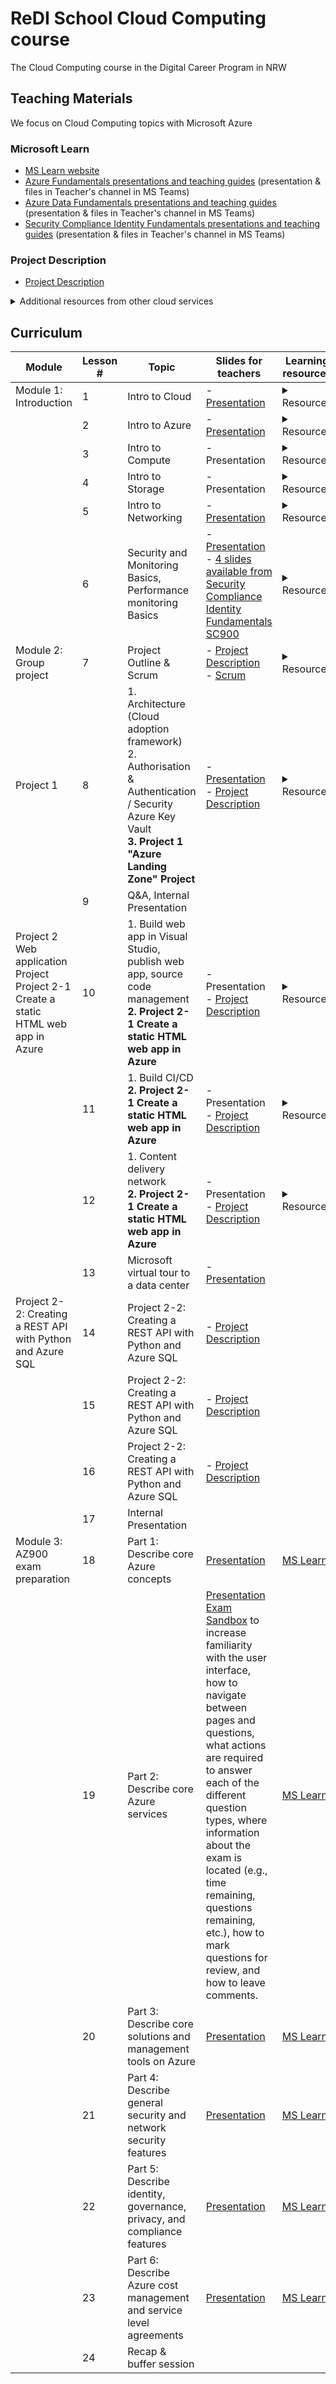# ReDI School Cloud Computing course
The Cloud Computing course in the Digital Career Program in NRW

## Teaching Materials
We focus on Cloud Computing topics with Microsoft Azure
### Microsoft Learn
- [MS Learn website](https://docs.microsoft.com/en-us/learn/browse/?products=azure)
- [Azure Fundamentals presentations and teaching guides](https://redischool1.sharepoint.com/:f:/r/sites/CloudComputing-Teachers/Freigegebene%20Dokumente/Teachers/Teaching_Materials/2022_Spring/Microsoft_Azure_Fundamentals_AZ900?csf=1&web=1&e=LwomDk) (presentation & files in Teacher's channel in MS Teams)
- [Azure Data Fundamentals presentations and teaching guides](https://redischool1.sharepoint.com/:f:/r/sites/CloudComputing-Teachers/Freigegebene%20Dokumente/Teachers/Teaching_Materials/2022_Spring/Microsoft_Azure_Data%20Fundamentals_DP900?csf=1&web=1&e=8mnJWD) (presentation & files in Teacher's channel in MS Teams)
- [Security Compliance Identity Fundamentals presentations and teaching guides](https://redischool1.sharepoint.com/:f:/r/sites/CloudComputing-Teachers/Freigegebene%20Dokumente/Teachers/Teaching_Materials/2022_Spring/Microsoft_Security_Compliance_Identity_Fundamentals_SC900?csf=1&web=1&e=vrdn50) (presentation & files in Teacher's channel in MS Teams)

### Project Description
- [Project Description](https://docs.google.com/document/d/16Lz88wbmPacpxv9l1xffkhHCcUP2DaanDdo_KQ27qAk/edit?usp=sharing)

<details> <summary>Additional resources from other cloud services</summary>
<p>AWS Training (Amazon account needed to access materials)</br>
- [AWS Training website](https://www.aws.training/)</br>
- [AWS Cloud Practitioner Essentials website](https://www.aws.training/Details/eLearning?id=60697)</p>
<p>Google Workspace Learning Center</br>
- [Google Workspace Learning Center website](https://support.google.com/a/users/?hl=en#topic=)</p>
<p>Cisco</br>
- [Introduction to Cybersecurity presentations and teaching guides](https://redischool1.sharepoint.com/:f:/r/sites/CloudComputing-Teachers/Freigegebene%20Dokumente/Teachers/Teaching_Materials/2022_Spring/Cisco_Introduction%20to%20Cybersecurity?csf=1&web=1&e=gQwd3b) (presentation & files in Teacher's channel in MS Teams)</br>
- [Cisco Cybersecurity Essentials presentations and teaching guides](https://redischool1.sharepoint.com/:f:/r/sites/CloudComputing-Teachers/Freigegebene%20Dokumente/Teachers/Teaching_Materials/2022_Spring/Cisco_Cybersecurity_Essentials?csf=1&web=1&e=MWmQov) (presentation & files in Teacher's channel in MS Teams)</p></details>

## Curriculum
| Module | Lesson # | Topic | Slides for teachers | Learning resources |
| --- | --- | --- | --- | --- |
| Module 1: Introduction| 1 | Intro to Cloud | - [Presentation](https://redischool1.sharepoint.com/:p:/r/sites/CloudComputing-Teachers/Freigegebene%20Dokumente/Teachers/Teaching_Materials/2022_Spring/Microsoft_Azure_Fundamentals_AZ900/AZ-900T00A-ENU-PowerPoint_FSI/AZ-900T00%20Microsoft%20Azure%20Fundamentals-00_FINAL.pptx?d=wcef5c04e0e9543019887291c5229ed3a&csf=1&web=1&e=hAlgb0) | <details><summary>Resources</summary> <p> [Azure Fundamentals part 1: Describe core Azure concepts](https://docs.microsoft.com/en-us/learn/paths/az-900-describe-cloud-concepts/) (MS Learn, no sign-up needed) </br>[AWS FUNDAMENTALS Overview](https://aws.amazon.com/getting-started/fundamentals-overview/?e=gs2020&p=gsrc) (web page, no sign-up needed)</br> [Welcome to Google Workspace](https://support.google.com/a/users/answer/9389764?hl=en&ref_topic=9917952) (Google Workspace Learning Center, no sign-up needed) </p></details> | 
| | 2 | Intro to Azure | - [Presentation](https://redischool1.sharepoint.com/:p:/r/sites/CloudComputing-Teachers/Freigegebene%20Dokumente/Teachers/Teaching_Materials/2022_Spring/Microsoft_Azure_Fundamentals_AZ900/AZ-900T00A-ENU-PowerPoint_FSI/AZ-900T00%20Microsoft%20Azure%20Fundamentals-01%20(cloud%20concepts)_FINAL.pptx?d=w59c5540e730443b0a29bbccd0058d258&csf=1&web=1&e=GCQbxS) | <details><summary>Resources</summary> <p>[Azure Fundamentals part 2: Describe core Azure services](https://docs.microsoft.com/en-us/learn/paths/az-900-describe-core-azure-services/) (MS Learn, no sign-up needed) </br>[Sign up Azure with your ReDI accout](https://azure.microsoft.com/en-us/free/)</p></details> |
| | 3 | Intro to Compute | - Presentation | <details><summary>Resources</summary> <p> [Overview of Azure compute services](https://docs.microsoft.com/en-us/learn/modules/azure-compute-fundamentals/overview) (MS Learn, no sign-up needed) </br>[AWS: Module 2: Compute in Cloud](https://www.aws.training/Details/eLearning?id=60697) (eLearning, **sign up necessary to show contents**) </br>[Google: Compute Engine](https://cloud.google.com/compute) (website, no sign-up needed)</p></details> |
| | 4 | Intro to Storage | - Presentation | <details><summary>Resources</summary> <p> [Explore Azure Storage services](https://docs.microsoft.com/en-us/learn/modules/azure-storage-fundamentals/) (MS Learn, no sign-up needed) </br>[AWS: Module 5: Storage and Databases](https://www.aws.training/Details/eLearning?id=60697) (eLearning, **sign up necessary to show contents**) </br>[Google:File storage, collaboration & docs](https://support.google.com/a/users/answer/10005650?visit_id=637626467996669028-4241468714&hl=en&rd=1) (Google Workspace Learning Center, no sign-up needed)</p></details>
| | 5 | Intro to Networking | - [Presentation](https://redischool1.sharepoint.com/:b:/r/sites/CloudComputing-Teachers/Freigegebene%20Dokumente/Teachers/Teaching_Materials/2022_Spring/NetworkBasiscs_ReDI.pdf?csf=1&web=1&e=p9fl2x) | <details><summary>Resources</summary> <p>[Explore Azure networking services](https://docs.microsoft.com/en-us/learn/modules/azure-networking-fundamentals/) (MS Learn, no sign-up needed) </br>[AWS: Module 4: Networking](https://www.aws.training/Details/eLearning?id=60697) (eLearning, **sign up necessary to show contents**) </br>[Google: Set up networks for managed devices](https://support.google.com/a/topic/9741748?hl=en&ref_topic=24642) (Google Workspace Learning Center, no sign-up needed)</p></details> |
| | 6 | Security and Monitoring Basics, Performance monitoring Basics | - [Presentation](https://redischool1.sharepoint.com/:b:/r/sites/CloudComputing-Teachers/Freigegebene%20Dokumente/Teachers/Teaching_Materials/2022_Spring/Security%20%26%20Monitoring%20Basics.pdf?csf=1&web=1&e=Vnr74k)</br> - [4 slides available from Security Compliance Identity Fundamentals SC900](https://redischool1.sharepoint.com/:f:/r/sites/CloudComputing-Teachers/Freigegebene%20Dokumente/Teachers/Teaching_Materials/2022_Spring/Microsoft_Security_Compliance_Identity_Fundamentals_SC900/SC-900T00A-ENU-PowerPoint_FSI?csf=1&web=1&e=32XUZ1) | <details><summary>Resources</summary> <p> [Azure: Security related modules on MS Learn](https://docs.microsoft.com/en-us/learn/browse/?terms=security) </br>[Choose the best monitoring service for visibility, insight, and outage mitigation](https://docs.microsoft.com/en-us/learn/modules/monitoring-fundamentals/) (MS Learn, no sign-up needed) </br>[Monitor the usage, performance, and availability of resources with Azure Monitor](https://docs.microsoft.com/en-us/learn/paths/monitor-usage-performance-availability-resources-azure-monitor/) (MS Learn, no sign-up needed); [AWS: Module 6: Security](https://www.aws.training/Details/eLearning?id=60697) (eLearning, **sign up necessary to show contents**) </br>[Google: Security and data protection](https://support.google.com/a/topic/7556782?hl=en&ref_topic=10012113) (Google Workspace Learning Center, no sign-up needed)</p></details> |
| Module 2: Group project | 7 | Project Outline & Scrum | - [Project Description](https://docs.google.com/document/d/16Lz88wbmPacpxv9l1xffkhHCcUP2DaanDdo_KQ27qAk/edit?usp=sharing) </br> - [Scrum](https://redischool1.sharepoint.com/:b:/r/sites/CloudComputing-Teachers/Freigegebene%20Dokumente/Teachers/Teaching_Materials/2022_Spring/Scrum%20Framework%20Student%20Reference%20Material.pdf?csf=1&web=1&e=b8nEnc)|<details><summary>Resources</summary> <p>[Project Description](https://docs.google.com/document/d/16Lz88wbmPacpxv9l1xffkhHCcUP2DaanDdo_KQ27qAk/edit?usp=sharing)</br>[What is Scrum?](https://www.scrum.org/resources/what-is-scrum)</p></details> |
| Project 1 | 8 | 1. Architecture (Cloud adoption framework) </br> 2. Authorisation & Authentication / Security Azure Key Vault </br> **3. Project 1 "Azure Landing Zone" Project** | - [Presentation](https://redischool1.sharepoint.com/:b:/r/sites/CloudComputing-Teachers/Freigegebene%20Dokumente/Teachers/Teaching_Materials/2022_Spring/AZ-900identity,%20governance_FINAL.pdf?csf=1&web=1&e=t9QDd4) </br>- [Project Description](https://docs.google.com/document/d/16Lz88wbmPacpxv9l1xffkhHCcUP2DaanDdo_KQ27qAk/edit?usp=sharing) | <details><summary>Resources</summary> <p> - [Microsoft Cloud Adoption Framework for Azure](https://docs.microsoft.com/en-us/learn/modules/microsoft-cloud-adoption-framework-for-azure/) (MS Learn, no sign-up needed) </br> - [Authenticate users with Azure Static Web Apps](https://docs.microsoft.com/en-us/learn/modules/publish-static-web-app-authentication/) (MS Learn, no sign-up needed)</p></details>|
| | 9 | Q&A, Internal Presentation | | |
| Project 2 Web application Project </br>Project 2-1 Create a static HTML web app in Azure | 10 | 1. Build web app in Visual Studio, publish web app, source code management </br>**2. Project 2-1 Create a static HTML web app in Azure** |- Presentation </br>- [Project Description](https://docs.google.com/document/d/16Lz88wbmPacpxv9l1xffkhHCcUP2DaanDdo_KQ27qAk/edit?usp=sharing) | <details><summary>Resources</summary> <p> - [Use Git version-control tools in Visual Studio Code](https://docs.microsoft.com/en-us/learn/modules/use-git-from-vs-code/) (MS Learn, no sign-up needed) |
| | 11 | 1. Build CI/CD </br> **2. Project 2-1 Create a static HTML web app in Azure**| - Presentation </br>- [Project Description](https://docs.google.com/document/d/16Lz88wbmPacpxv9l1xffkhHCcUP2DaanDdo_KQ27qAk/edit?usp=sharing) | <details><summary>Resources</summary> <p> - [What is CD/CI](https://www.redhat.com/en/topics/devops/what-is-ci-cd) (MS Learn, no sign-up needed)</br> - [MS Learn modules realted to CD/CI for beginners](https://docs.microsoft.com/en-us/learn/browse/?terms=CI%20CD&levels=beginner) (MS Learn, no sign-up needed)</p></details>|
| | 12 | 1. Content delivery network </br> **2. Project 2-1 Create a static HTML web app in Azure**| - Presentation </br>- [Project Description](https://docs.google.com/document/d/16Lz88wbmPacpxv9l1xffkhHCcUP2DaanDdo_KQ27qAk/edit?usp=sharing) | <details><summary>Resources</summary> <p> - [Create a Content Delivery Network for your Website with Azure CDN and Blob Services](https://docs.microsoft.com/en-us/learn/modules/create-cdn-static-resources-blob-storage/) (MS Learn, no sign-up needed)</p></details>|
| | 13 | Microsoft virtual tour to a data center | - [Presentation](https://redischool1.sharepoint.com/:b:/r/sites/CloudComputing-Teachers/Freigegebene%20Dokumente/Teachers/Teaching_Materials/2022_Spring/Datacenter%20Experience%20H1-2022M%20-%20ReDI%20NRW%2016.11.21.PDF?csf=1&web=1&e=RpuzcI) | |
| Project 2-2: Creating a REST API with Python and Azure SQL | 14 | Project 2-2: Creating a REST API with Python and Azure SQL | - [Project Description](https://docs.google.com/document/d/16Lz88wbmPacpxv9l1xffkhHCcUP2DaanDdo_KQ27qAk/edit?usp=sharing) | |
| | 15 | Project 2-2: Creating a REST API with Python and Azure SQL | - [Project Description](https://docs.google.com/document/d/16Lz88wbmPacpxv9l1xffkhHCcUP2DaanDdo_KQ27qAk/edit?usp=sharing) | |
| | 16 | Project 2-2: Creating a REST API with Python and Azure SQL | - [Project Description](https://docs.google.com/document/d/16Lz88wbmPacpxv9l1xffkhHCcUP2DaanDdo_KQ27qAk/edit?usp=sharing) | |
| | 17 | Internal Presentation | | |
| Module 3: AZ900 exam preparation| 18 | Part 1: Describe core Azure concepts | [Presentation](https://redischool1.sharepoint.com/:p:/r/sites/CloudComputing-Teachers/Freigegebene%20Dokumente/Teachers/Teaching_Materials/2022_Spring/Microsoft_Azure_Fundamentals_AZ900/AZ-900T00A-ENU-PowerPoint_FSI/AZ-900T00%20Microsoft%20Azure%20Fundamentals-01%20(cloud%20concepts)_FINAL.pptx?d=w59c5540e730443b0a29bbccd0058d258&csf=1&web=1&e=PUQgRE) | [MS Learn](https://docs.microsoft.com/en-us/learn/paths/az-900-describe-cloud-concepts/) |
| | 19 | Part 2: Describe core Azure services | [Presentation](https://redischool1.sharepoint.com/:p:/r/sites/CloudComputing-Teachers/Freigegebene%20Dokumente/Teachers/Teaching_Materials/2022_Spring/Microsoft_Azure_Fundamentals_AZ900/AZ-900T00A-ENU-PowerPoint_FSI/AZ-900T00%20Microsoft%20Azure%20Fundamentals-02%20(workloads)_FINAL.pptx?d=w6bd1fe77649040bd81570be2ffbc7b30&csf=1&web=1&e=xKXRuS) </br> [Exam Sandbox](https://aka.ms/examdemo) to increase familiarity with the user interface, how to navigate between pages and questions, what actions are required to answer each of the different question types, where information about the exam is located (e.g., time remaining, questions remaining, etc.), how to mark questions for review, and how to leave comments. | [MS Learn](https://docs.microsoft.com/en-us/learn/paths/az-900-describe-core-azure-services/) |
| | 20 | Part 3: Describe core solutions and management tools on Azure | [Presentation](https://redischool1.sharepoint.com/:p:/r/sites/CloudComputing-Teachers/Freigegebene%20Dokumente/Teachers/Teaching_Materials/2022_Spring/Microsoft_Azure_Fundamentals_AZ900/AZ-900T00A-ENU-PowerPoint_FSI/AZ-900T00%20Microsoft%20Azure%20Fundamentals-03%20%20(solutions)_FINAL.pptx?d=we9ba7e95a8244aa097cd58c13cba6390&csf=1&web=1&e=i4OkWp) | [MS Learn](https://docs.microsoft.com/en-us/learn/paths/az-900-describe-core-solutions-management-tools-azure/) |
| | 21 | Part 4: Describe general security and network security features | [Presentation](https://redischool1.sharepoint.com/:p:/r/sites/CloudComputing-Teachers/Freigegebene%20Dokumente/Teachers/Teaching_Materials/2022_Spring/Microsoft_Azure_Fundamentals_AZ900/AZ-900T00A-ENU-PowerPoint_FSI/AZ-900T00%20Microsoft%20Azure%20Fundamentals-04%20(security)_FINAL.pptx?d=wa006b1587d4f4a52971cbb990b0d15ab&csf=1&web=1&e=XbH9JC) | [MS Learn](https://docs.microsoft.com/en-us/learn/paths/az-900-describe-general-security-network-security-features/) |
| | 22 | Part 5: Describe identity, governance, privacy, and compliance features | [Presentation](https://redischool1.sharepoint.com/:p:/r/sites/CloudComputing-Teachers/Freigegebene%20Dokumente/Teachers/Teaching_Materials/2022_Spring/Microsoft_Azure_Fundamentals_AZ900/AZ-900T00A-ENU-PowerPoint_FSI/AZ-900T00%20Microsoft%20Azure%20Fundamentals-05%20(identity,%20gov,priv,compliance)_FINAL.pptx?d=wa998b57c3ef647379c833cffef2c4bcf&csf=1&web=1&e=ki3FHV) | [MS Learn](https://docs.microsoft.com/en-us/learn/paths/az-900-describe-identity-governance-privacy-compliance-features/) |
| | 23 | Part 6: Describe Azure cost management and service level agreements | [Presentation](https://redischool1.sharepoint.com/:p:/r/sites/CloudComputing-Teachers/Freigegebene%20Dokumente/Teachers/Teaching_Materials/2022_Spring/Microsoft_Azure_Fundamentals_AZ900/AZ-900T00A-ENU-PowerPoint_FSI/AZ-900T00%20Microsoft%20Azure%20Fundamentals-06%20(pricing%20and%20spt)_FINAL.pptx?d=w56be7b2160f345a890c23e461502dc05&csf=1&web=1&e=97cPNk) | [MS Learn](https://docs.microsoft.com/en-us/learn/paths/az-900-describe-azure-cost-management-service-level-agreements/) |
| | 24 | Recap & buffer session | | |
